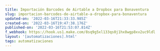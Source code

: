 ```yaml
---
title: Importación Barcodes de Airtable a Dropbox para Bonaventura
slug: importacion-barcodes-de-airtable-a-dropbox-para-bonaventura
updated-on: '2022-03-16T21:33:33.985Z'
created-on: '2022-03-16T19:47:38.176Z'
published-on: '2022-03-16T21:53:07.814Z'
f_webhook: https://hook.us1.make.com/8sq9g5xl133qs0j1hx8wgp8xv2uc9ldl
layout: '[automatizaciones].html'
tags: automatizaciones
---
```



